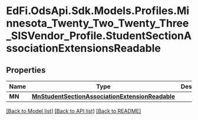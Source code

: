 # EdFi.OdsApi.Sdk.Models.Profiles.Minnesota_Twenty_Two_Twenty_Three_SISVendor_Profile.StudentSectionAssociationExtensionsReadable
## Properties

Name | Type | Description | Notes
------------ | ------------- | ------------- | -------------
**MN** | [**MnStudentSectionAssociationExtensionReadable**](MnStudentSectionAssociationExtensionReadable.md) |  | [optional] 

[[Back to Model list]](../README.md#documentation-for-models) [[Back to API list]](../README.md#documentation-for-api-endpoints) [[Back to README]](../README.md)

